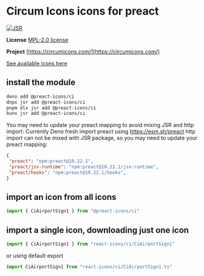 # Circum Icons icons for preact

[![JSR](https://jsr.io/badges/@preact-icons/ci)](https://jsr.io/@preact-icons/ci)

**License** [MPL-2.0 license](https://github.com/Klarr-Agency/Circum-Icons/blob/main/LICENSE)

**Project** [https://circumicons.com/](https://circumicons.com/)

[See available icons here](https://react-icons.deno.dev/ci)

## install the module

```bash
deno add @preact-icons/ci
dnpx jsr add @preact-icons/ci
pnpm dlx jsr add @preact-icons/ci
bunx jsr add @preact-icons/ci
```

You may need to update your preact mapping to avoid mixing JSR and http import:
Currently Deno fresh import preact using https://esm.sh/preact http import can not be mixed with JSR package, so you may need to update your preact mapping:
```json
{
 "preact": "npm:preact@10.22.1",
 "preact/jsx-runtime": "npm:preact@10.22.1/jsx-runtime",
 "preact/hooks": "npm:preact@10.22.1/hooks",
}
```

## import an icon from all icons

```ts
import { CiAirportSign1 } from "@preact-icons/ci"
```

## import a single icon, downloading just one icon

```ts
import { CiAirportSign1 } from "react-icons/ci/CiAirportSign1"
```

or using default export

```ts
import CiAirportSign1 from "react-icons/ci/CiAirportSign1.ts"
```
